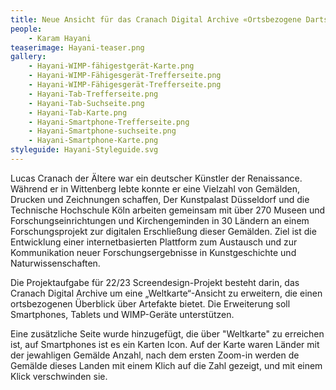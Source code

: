 ```yaml
---
title: Neue Ansicht für das Cranach Digital Archive «Ortsbezogene Dartstellung der Artefakte»
people:
    - Karam Hayani
teaserimage: Hayani-teaser.png
gallery:
    - Hayani-WIMP-fähigestgerät-Karte.png
    - Hayani-WIMP-Fähigesgerät-Trefferseite.png
    - Hayani-WIMP-Fähigesgerät-Trefferseite.png
    - Hayani-Tab-Trefferseite.png
    - Hayani-Tab-Suchseite.png
    - Hayani-Tab-Karte.png
    - Hayani-Smartphone-Trefferseite.png
    - Hayani-Smartphone-suchseite.png
    - Hayani-Smartphone-Karte.png
styleguide: Hayani-Styleguide.svg
---
```


Lucas Cranach der Ältere war ein deutscher Künstler der Renaissance. Während er in Wittenberg lebte konnte er eine Vielzahl von Gemälden, Drucken und Zeichnungen schaffen,
Der Kunstpalast Düsseldorf und die Technische Hochschule Köln arbeiten gemeinsam mit über 270 Museen und Forschungseinrichtungen und Kirchengeminden in 30 Ländern an einem Forschungsprojekt zur digitalen Erschließung dieser Gemälden.
Ziel ist die Entwicklung einer internetbasierten Plattform zum Austausch und zur Kommunikation neuer Forschungsergebnisse in Kunstgeschichte und Naturwissenschaften.

Die Projektaufgabe für 22/23 Screendesign-Projekt besteht darin, das Cranach Digital Archive um eine „Weltkarte“-Ansicht zu erweitern, die einen ortsbezogenen Überblick über Artefakte bietet. Die Erweiterung soll  Smartphones, Tablets und WIMP-Geräte unterstützen. 

Eine zusätzliche Seite wurde hinzugefügt, die über "Weltkarte" zu erreichen ist, auf Smartphones ist es ein Karten Icon. Auf der Karte waren Länder mit der jewahligen Gemälde Anzahl, nach dem ersten Zoom-in werden de Gemälde dieses Landen mit einem Klich auf die Zahl gezeigt, und mit einem Klick verschwinden sie. 
